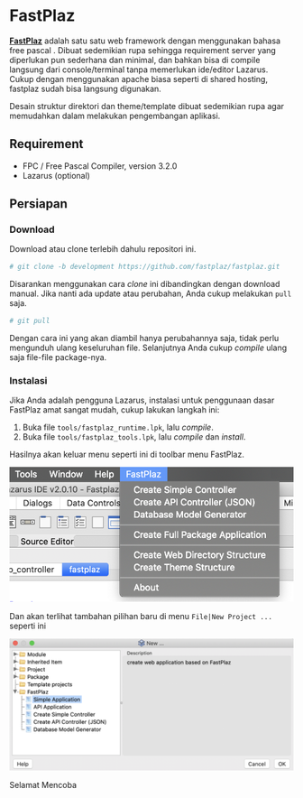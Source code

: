 
# FastPlaz

**[FastPlaz](https://www.fastplaz.com)** adalah satu satu web framework dengan menggunakan bahasa  free pascal  . Dibuat sedemikian rupa sehingga requirement server yang diperlukan pun sederhana dan minimal, dan bahkan bisa di  compile  langsung dari console/terminal tanpa memerlukan ide/editor  Lazarus. Cukup dengan menggunakan  apache  biasa seperti di shared hosting, fastplaz sudah bisa langsung digunakan.

Desain struktur direktori dan theme/template dibuat sedemikian rupa agar memudahkan dalam melakukan pengembangan aplikasi. 



## Requirement

* FPC / Free Pascal Compiler, version 3.2.0
* Lazarus (optional)


## Persiapan

### Download

Download atau clone terlebih dahulu repositori ini. 

```bash
# git clone -b development https://github.com/fastplaz/fastplaz.git
```

Disarankan menggunakan cara _clone_ ini dibandingkan dengan download manual. Jika nanti ada update atau perubahan, Anda cukup melakukan `pull` saja.

```bash
# git pull
```

Dengan cara ini yang akan diambil hanya perubahannya saja, tidak perlu mengunduh ulang keseluruhan file. Selanjutnya Anda cukup _compile_ ulang saja file-file package-nya.

### Instalasi

Jika Anda adalah pengguna Lazarus, instalasi untuk penggunaan dasar FastPlaz amat sangat mudah, cukup lakukan langkah ini:

1. Buka file `tools/fastplaz_runtime.lpk`, lalu *compile*.
2. Buka file `tools/fastplaz_tools.lpk`, lalu *compile* dan *install*.

Hasilnya akan keluar menu seperti ini di toolbar menu FastPlaz.

![menu](docs/images/menu.png)

Dan akan terlihat tambahan pilihan baru di menu `File|New Project ...` seperti ini

![menu](docs/images/menu-new-project.png)


Selamat Mencoba


